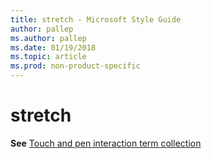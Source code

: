 ```yaml
---
title: stretch - Microsoft Style Guide
author: pallep
ms.author: pallep
ms.date: 01/19/2018
ms.topic: article
ms.prod: non-product-specific
---
```


# stretch

**See** [Touch and pen interaction term collection](/style-guide/a-z-word-list-term-collections/term-collections/touch-pen-interaction-terms)
